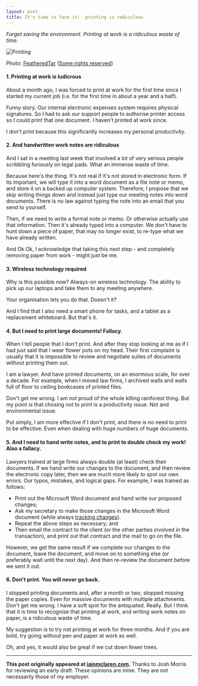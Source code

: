 ```yaml
---
layout: post
title: It's time to face it:  printing is rediculous
---
```


*Forget saving the environment.  Printing at work is a ridiculous waste of time.*

![Printing](http://iainmclaren.com/public/images/2014-07-30-printing_2302651444_00fc119685.jpg "Printing")

Photo: [FeatheredTar](https://www.flickr.com/photos/featheredtar/) ([Some rights reserved](https://creativecommons.org/licenses/by-sa/2.0/))

#### 1. Printing at work is ludicrous  

About a month ago, I was forced to print at work for the first time since I started my current job (i.e. for the first time in about a year and a half).  

Funny story.  Our internal electronic expenses system requires physical signatures. So I had to ask our support people to authorise printer access so I could print that one document.  I haven't printed at work since.  

I don't print because this significantly increases my personal productivity.

#### 2.  And handwritten work notes are ridiculous

And I sat in a meeting last week that involved a lot of very serious people scribbling furiously on legal pads.  What an immense waste of time.  

Because here's the thing.  It's not real if it's not stored in electronic form.  If its important, we will type it into a word document as a file note or memo, and store it on a backed up computer system.  Therefore, I propose that we skip writing things down and instead just type our meeting notes into word documents.  There is no law against typing the note into an email that you send to yourself.

Then, if we need to write a formal note or memo.  Or otherwise actually use that information.  Then it's already typed into a computer.  We don't have to hunt down a piece of paper, that may no longer exist, to re-type what we have already written.

And Ok Ok, I acknowledge that taking this next step - and completely removing paper from work - might just be me.

#### 3.  Wireless technology required

Why is this possible now?  Always-on wireless technology.  The ability to pick up our laptops and take them to any meeting anywhere.  

Your organisation lets you do that.  Doesn't it?

And I find that I also need a smart phone for tasks, and a tablet as a replacement whiteboard.  But that's it.

#### 4.  But I need to print large documents!  Fallacy.

When I tell people that I don't print.  And after they stop looking at me as if I had just said that I wear flower pots on my head.  Their first complaint is usually that it is impossible to review and negotiate suites of documents without printing them out.

I am a lawyer.  And have printed documents, on an enormous scale, for over a decade.  For example, when I moved law firms, I archived walls and walls full of floor to ceiling bookcases of printed files.  

Don't get me wrong.  I am not proud of the whole killing rainforest thing.  But my point is that chosing not to print is a productivity issue.  Not and environmental issue.  

Put simply, I am more effective if I don't print, and there is no need to print to be effective.  Even when dealing with huge numbers of huge documents.

#### 5.  And I need to hand write notes, and to print to double check my work! Also a fallacy. 

Lawyers trained at large firms always double (at least) check their documents.  If we hand write our changes to the document, and then review the electronic copy later, then we are much more likely to spot our own errors.  Our typos, mistakes, and logical gaps.  For example, I was trained as follows:
- Print out the Microsoft Word document and hand write our proposed changes;
- Ask my secretary to make those changes in the Microsoft Word document (while always [tracking changes](http://iainmclaren.com/2014/07/16/8-steps)).
- Repeat the above steps as necessary; and
- Then email the contract to the client (or the other parties involved in the transaction), and print out that contract and the mail to go on the file.

However, we get the same result if we complete our changes to the document, leave the document, and move on to something else (or preferably wait until the next day).  And then re-review the document before we sent it out.    

#### 6.  Don't print.  You will never go back.

I stopped printing documents and, after a month or two, stopped missing the paper copies.  Even for massive documents with multiple attachments. Don't get me wrong.  I have a soft spot for the antiquated.  Really.  But I think that it is time to recognise that printing at work, and writing work notes on paper, is a ridiculous waste of time. 

My suggestion is to try not printing at work for three months.  And if you are bold, try going without pen and paper at work as well.  

Oh, and yes, it would also be great if we cut down fewer trees.

---

**This post originally appeared at [iainmclaren.com](http://iainmclaren.com).** Thanks to Josh Morris for reviewing an early draft.  These opinions are mine.  They are not necessarily those of my employer.